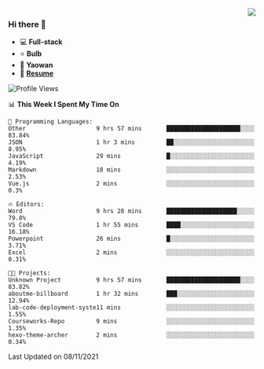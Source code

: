 <img align="right" src="https://github-readme-stats.vercel.app/api?username=LolipopJ&show_icons=true&count_private=true&hide_title=true&include_all_commits=true&theme=vue">

### Hi there 👋

- :computer: **Full-stack**
- :star: **Bulb**
- :pill: **Yaowan**
- :milky_way: [**Resume**](https://cdn.jsdelivr.net/gh/lolipopj/resume/export/resume-en.pdf)

<!--START_SECTION:waka-->
![Profile Views](http://img.shields.io/badge/Profile%20Views-6-blue)

📊 **This Week I Spent My Time On** 

```text
💬 Programming Languages: 
Other                    9 hrs 57 mins       █████████████████████░░░░   83.84% 
JSON                     1 hr 3 mins         ██░░░░░░░░░░░░░░░░░░░░░░░   8.95% 
JavaScript               29 mins             █░░░░░░░░░░░░░░░░░░░░░░░░   4.19% 
Markdown                 18 mins             ░░░░░░░░░░░░░░░░░░░░░░░░░   2.53% 
Vue.js                   2 mins              ░░░░░░░░░░░░░░░░░░░░░░░░░   0.3%

🔥 Editors: 
Word                     9 hrs 28 mins       ████████████████████░░░░░   79.8% 
VS Code                  1 hr 55 mins        ████░░░░░░░░░░░░░░░░░░░░░   16.18% 
Powerpoint               26 mins             █░░░░░░░░░░░░░░░░░░░░░░░░   3.71% 
Excel                    2 mins              ░░░░░░░░░░░░░░░░░░░░░░░░░   0.31%

🐱‍💻 Projects: 
Unknown Project          9 hrs 57 mins       █████████████████████░░░░   83.82% 
aboutme-billboard        1 hr 32 mins        ███░░░░░░░░░░░░░░░░░░░░░░   12.94% 
lab-code-deployment-syste11 mins             ░░░░░░░░░░░░░░░░░░░░░░░░░   1.55% 
Courseworks-Repo         9 mins              ░░░░░░░░░░░░░░░░░░░░░░░░░   1.35% 
hexo-theme-archer        2 mins              ░░░░░░░░░░░░░░░░░░░░░░░░░   0.34%

```


 Last Updated on 08/11/2021
<!--END_SECTION:waka-->
